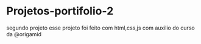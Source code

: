 # Projetos-portifolio-2
segundo projeto esse projeto foi feito com html,css,js com auxilio do curso da @origamid
